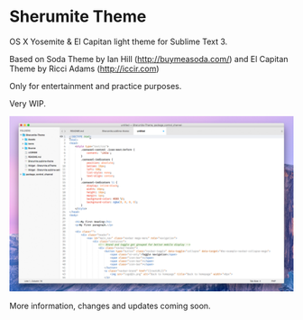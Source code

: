 # Sherumite Theme

OS X Yosemite & El Capitan light theme for Sublime Text 3.


Based on Soda Theme by Ian Hill (http://buymeasoda.com/) and El Capitan Theme by Ricci Adams (http://iccir.com)

Only for entertainment and practice purposes.

Very WIP.

![Screenshot](https://raw.githubusercontent.com/gsheru/Sherumite-Theme/master/screenshot.png)

More information, changes and updates coming soon.